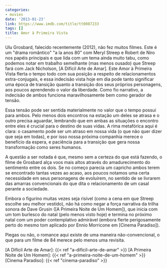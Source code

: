 ```yaml
---
categories:
- movies
date: '2013-01-23'
link: https://www.imdb.com/title/tt0087233
tags: []
title: Amor à Primeira Vista
---
```


Ulu Grosbard, falecido recentemente (2012), não fez muitos filmes. Este é um "drama romântico" "a la anos 80" com Meryl Streep e Robert de Niro nos papéis principais e que lida com um tema ainda muito tabu, como podemos notar em trabalho semelhante (mas menos ousado) que Streep fará com Jack Nicholson, [A Difícil Arte de Amar]. Este Amor à Primeira Vista flerta o tempo todo com sua posição a respeito de relacionamentos extra-conjugais, e essa indecisão vista hoje em dia pode tanto significar uma época de transição quanto a transição dos seus próprios personagens, aos poucos aprendendo o valor da liberdade. Como fio narrativo, a indecisão de ambos funciona maravilhosamente bem como gerador de tensão.

Essa tensão pode ser sentida materialmente no valor que o tempo possui para ambos. Pelo menos dois encontros na estação um deles se atrasa e o outro precisa aguardar, lembrando que em ambas as situações o encontro entre eles é crucial para o destino de suas vidas. A rima metafórica aqui é clara: o casamento pode ser um atraso em nossa vida (o que não quer dizer que seja em todas), e por isso nossa próxima companhia merece o benefício da espera, e paciência para a transição que gera nossa transformação como seres humanos.

A questão a ser notada é que, mesmo sem a certeza do que está fazendo, o filme de Grosbard alça voos mais altos através do amadurecimento do sentimento entre os dois. Se no começo parecia um capricho ambos terem se encontrado tantas vezes ao acaso, aos poucos notamos uma certa necessidade em seus personagens de evoluírem, no sentido de se livrarem das amarras convencionais do que dita o relacionamento de um casal perante a sociedade.

Embora o figurino muitas vezes seja risível (como a cena em que Streep escolhe seu melhor vestido), não há como negar a força narrativa da trilha sonora de Dave Grusin ([A Primeira Noite de Um Homem]), que inicia com um tom burlesco do natal (pelo menos visto hoje) e termina no próximo natal com um poder contemplativo admirável (embora flerte perigosamente perto do mesmo tom aplicado por Ennio Morricone em [Cinema Paradiso]).

Piegas ou não, o romance aqui existe de uma maneira não-convencional, o que para um filme de 84 merece pelo menos uma revisita.

[A Difícil Arte de Amar]: {{< ref "a-dificil-arte-de-amar" >}}
[A Primeira Noite de Um Homem]: {{< ref "a-primeira-noite-de-um-homem" >}}
[Cinema Paradiso]: {{< ref "cinema-paradiso" >}}